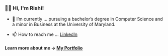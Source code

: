 ### 👋🏻 Hi, I'm Rishi!

- 🔭 I’m currently ... pursuing a bachelor’s degree in Computer Science and a minor in Business at the University of Maryland.

- 📫 How to reach me ... [LinkedIn](https://www.linkedin.com/in/rghosh24)

#### Learn more about me -> [My Portfolio](https://rishirajghosh.github.io)
